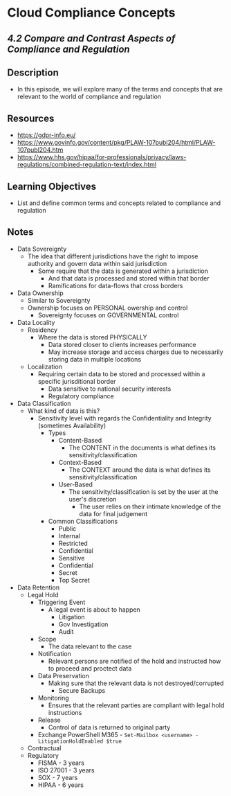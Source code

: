 Cloud Compliance Concepts
=======================================================

*4.2 Compare and Contrast Aspects of Compliance and Regulation*
--------------------------


Description
--------------------------
+ In this episode, we will explore many of the terms and concepts that are relevant to the world of compliance and regulation


Resources
--------------------------
+ https://gdpr-info.eu/
+ https://www.govinfo.gov/content/pkg/PLAW-107publ204/html/PLAW-107publ204.htm
+ https://www.hhs.gov/hipaa/for-professionals/privacy/laws-regulations/combined-regulation-text/index.html
  

Learning Objectives
--------------------------
+ List and define common terms and concepts related to compliance and regulation


Notes
--------------------------
+ Data Sovereignty
  - The idea that different jurisdictions have the right to impose authority and govern data within said jurisdiction
    + Some require that the data is generated within a jurisdiction
      - And that data is processed and stored within that border
      - Ramifications for data-flows that cross borders
+ Data Ownership
  - Similar to Sovereignty
  - Ownership focuses on PERSONAL owership and control
    + Sovereignty focuses on GOVERNMENTAL control
+ Data Locality
  - Residency
    + Where the data is stored PHYSICALLY
      - Data stored closer to clients increases performance
      - May increase storage and access charges due to necessarily storing data in multiple locations
  - Localization
    + Requiring certain data to be stored and processed within a specific jurisditional border
      - Data sensitive to national security interests
      - Regulatory compliance
+ Data Classification
  - What kind of data is this?
    + Sensitivity level with regards the Confidentiality and Integrity (sometimes Availability)
      - Types
        + Content-Based
          - The CONTENT in the documents is what defines its sensitivity/classification
        + Context-Based
          - The CONTEXT around the data is what defines its sensitivity/classification
        + User-Based 
          - The sensitivity/classification is set by the user at the user's discretion
            + The user relies on their intimate knowledge of the data for final judgement
      - Common Classifications
        + Public
        + Internal
        + Restricted
        + Confidential
        + Sensitive
        + Confidential
        + Secret
        + Top Secret
+ Data Retention
  - Legal Hold
    + Triggering Event
      - A legal event is about to happen
        + Litigation
        + Gov Investigation
        + Audit
    + Scope
      - The data relevant to the case
    + Notification
      - Relevant persons are notified of the hold and instructed how to proceed and proctect data
    + Data Preservation
      - Making sure that the relevant data is not destroyed/corrupted
        + Secure Backups
    + Monitoring
      - Ensures that the relevant parties are compliant with legal hold instructions
    + Release
      - Control of data is returned to original party
    + Exchange PowerShell M365 - `Set-Mailbox <username> -LitigationHoldEnabled $true`
  - Contractual
  - Regulatory
    + FISMA - 3 years
    + ISO 27001 - 3 years
    + SOX - 7 years
    + HIPAA - 6 years
